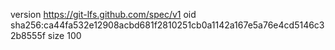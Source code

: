 version https://git-lfs.github.com/spec/v1
oid sha256:ca44fa532e12908acbd681f2810251cb0a1142a167e5a76e4cd5146c32b8555f
size 100
